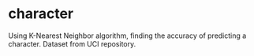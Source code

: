 # character
Using K-Nearest Neighbor algorithm, finding the accuracy of predicting a character. Dataset from UCI repository.
